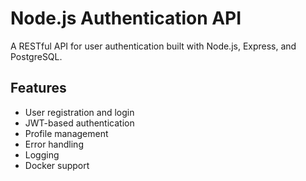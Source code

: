 # Node.js Authentication API

A RESTful API for user authentication built with Node.js, Express, and PostgreSQL.

## Features

- User registration and login
- JWT-based authentication
- Profile management
- Error handling
- Logging
- Docker support